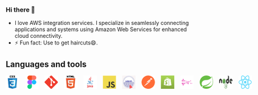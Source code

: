 ### Hi there 👋
  * I love AWS integration services. I specialize in seamlessly connecting applications and systems using Amazon Web Services for enhanced cloud connectivity.
  * ⚡ Fun fact: Use to get haircuts😄.

## Languages and tools

<div style = "display : flex; column-gap : 16px;">

 <img src="assets/css.png" width="35" height="35">
 <img src="assets/figma.png" width="35" height="35">
 <img src="assets/gitgitaw.png" width="35" height="35">
 <img src="assets/html.png" width="35" height="35">
 <img src="assets/javava.png" width="35" height="35">
 <img src="assets/js.png" width="35" height="35">
 <img src="assets/liquid.png" width="35" height="35">
 <img src="assets/postpostman.png" width="35" height="35">
 <img src="assets/shopify.png" width="35" height="35">
 <img src="assets/graphql.png" width="35" height="35">
 <img src="assets/spring.svg" width="35" height="35">
 <img src="assets/node.png" width="35" height="35">
 <img src="assets/react.png" width="35" height="35">


</div>



<!--
**gerzon2022/gerzon2022** is a ✨ _special_ ✨ repository because its `README.md` (this file) appears on your GitHub profile.

Here are some ideas to get you started:

- 🔭 I’m currently working on ...
- 🌱 I’m currently learning ...
- 👯 I’m looking to collaborate on ...
- 🤔 I’m looking for help with ...
- 💬 Ask me about ...
- 📫 How to reach me: ...
- 😄 Pronouns: ...
- ⚡ Fun fact: ...
-->
